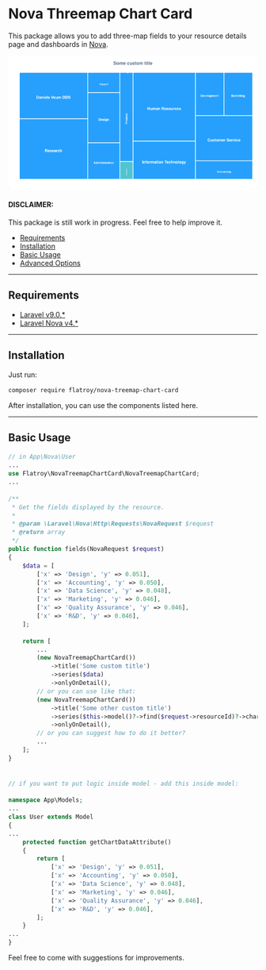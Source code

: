 # Nova Threemap Chart Card


This package allows you to add three-map fields to your resource details page and dashboards in [Nova](https://nova.laravel.com).

<img src="https://github.com/flatroy/nova-treemap-chart-card/blob/main/img/img.png" alt="example">

#### DISCLAIMER:

This package is still work in progress. Feel free to help improve it.

-   [Requirements](#requirements)
-   [Installation](#installation)
-   [Basic Usage](#basic-usage)
-   [Advanced Options](#advanced-options)

---

## Requirements

-   [Laravel v9.0.\*](https://laravel.com/docs/9.0)
-   [Laravel Nova v4.\*](https://nova.laravel.com/docs/4.0/)

---

## Installation

Just run:

```bash
composer require flatroy/nova-treemap-chart-card
```

After installation, you can use the components listed here.

---

## Basic Usage

```php
// in App\Nova\User
...
use Flatroy\NovaTreemapChartCard\NovaTreemapChartCard;
...

/**
 * Get the fields displayed by the resource.
 *
 * @param \Laravel\Nova\Http\Requests\NovaRequest $request
 * @return array
 */
public function fields(NovaRequest $request)
{
    $data = [
        ['x' => 'Design', 'y' => 0.051],
        ['x' => 'Accounting', 'y' => 0.050],
        ['x' => 'Data Science', 'y' => 0.048],
        ['x' => 'Marketing', 'y' => 0.046],
        ['x' => 'Quality Assurance', 'y' => 0.046],
        ['x' => 'R&D', 'y' => 0.046],
    ];
    
    return [
        ...
        (new NovaTreemapChartCard())
            ->title('Some custom title')
            ->series($data)
            ->onlyOnDetail(),
        // or you can use like that:
        (new NovaTreemapChartCard())
            ->title('Some other custom title')
            ->series($this->model()?->find($request->resourceId)?->chartData)
            ->onlyOnDetail(),
        // or you can suggest how to do it better?
        ...
    ];
}


// if you want to put logic inside model - add this inside model:

namespace App\Models;
...
class User extends Model
{
...
    protected function getChartDataAttribute()
    {
        return [
            ['x' => 'Design', 'y' => 0.051],
            ['x' => 'Accounting', 'y' => 0.050],
            ['x' => 'Data Science', 'y' => 0.048],
            ['x' => 'Marketing', 'y' => 0.046],
            ['x' => 'Quality Assurance', 'y' => 0.046],
            ['x' => 'R&D', 'y' => 0.046],
        ];
    }
...
}
```

Feel free to come with suggestions for improvements.
